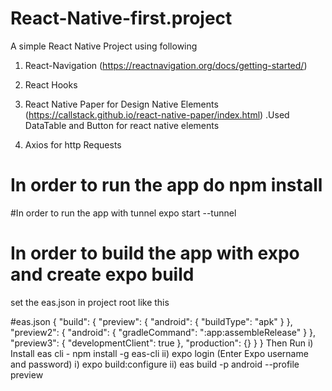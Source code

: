 # React-Native-first.project

A simple React Native Project using following

1. React-Navigation (https://reactnavigation.org/docs/getting-started/)

2. React Hooks

3. React Native Paper for Design Native Elements (https://callstack.github.io/react-native-paper/index.html) .Used DataTable and Button for react native elements

4. Axios for http Requests

# In order to run the app do npm install

#In order to run the app with tunnel expo start --tunnel

# In order to build the app with expo and create expo build
  set the eas.json in project root like this
  
  #eas.json
  {
    "build": {
      "preview": {
        "android": {
          "buildType": "apk"
        }
      },
      "preview2": {
        "android": {
          "gradleCommand": ":app:assembleRelease"
        }
      },
      "preview3": {
        "developmentClient": true
      },
      "production": {}
    }
  }
  Then Run
  i) Install eas cli - npm install -g eas-cli
  ii) expo login (Enter Expo username and password)
  i)  expo build:configure
  ii) eas build -p android --profile preview

